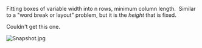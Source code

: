 Fitting boxes of variable width into n rows, minimum column length.  Similar to a "word break or layout" problem, but it is the *height* that is fixed.

Couldn't get this one.

![Snapshot.jpg](../../../../_resources/Snapshot-1.jpg)